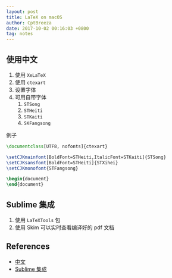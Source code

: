```yaml
---
layout: post
title: LaTeX on macOS
author: CptBreeza
date: 2017-10-02 00:16:03 +0800
tag: notes
---
```


## 使用中文

1. 使用 `XeLaTeX`
2. 使用 `ctexart`
3. 设置字体
4. 可用自带字体
   1. `STSong`
   2. `STHeiti`
   3. `STKaiti`
   4. `SKFangsong`

例子


```latex
\documentclass[UTF8, nofonts]{ctexart}

\setCJKmainfont[BoldFont=STHeiti,ItalicFont=STKaiti]{STSong}
\setCJKsansfont[BoldFont=STHeiti]{STXihei}
\setCJKmonofont{STFangsong}

\begin{document}
\end{document}
```


## Sublime 集成

1. 使用 `LaTeXTools` 包
2. 使用 Skim 可以实时查看编译好的 pdf 文档

## References

- [中文](http://leungwensen.github.io/blog/2015/fixing-latex-in-mac.html)
- [Sublime 集成](http://zhihu.com/question/23918126/answer/29977055)
